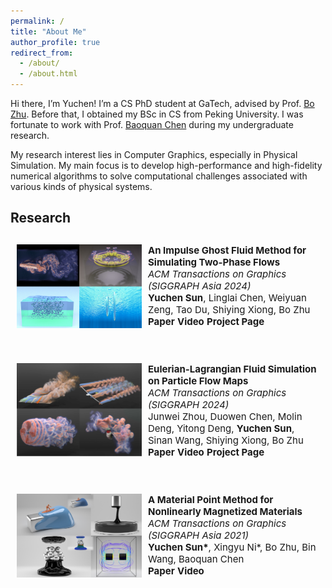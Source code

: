```yaml
---
permalink: /
title: "About Me"
author_profile: true
redirect_from: 
  - /about/
  - /about.html
---
```

<style type="text/css">
    #pubContainer{position:relative;}
    #paper{margin-top:20px;padding:10px;border-radius:5px;}
    #paper #paperimg{float:left;width:200px;display:block;margin:0 10px 0 0;padding:0;border:0}
    #paper #paperinfo{margin:0;padding:0;border:0;font-size:15px;}
    #paperinfo a{text-decoration:none;font-weight:700;}
    #abstract{position:relative;border-top:1px solid gray;width:694px;display:none;margin-top:-1px;padding:10px;background:#f0f0f0!important;border-bottom-left-radius:5px;border-bottom-right-radius:5px;font-size:14px;color:#222}
</style>

Hi there, I’m Yuchen! I’m a CS PhD student at GaTech, advised by Prof. [Bo Zhu](https://faculty.cc.gatech.edu/~bozhu/). Before that, I obtained my BSc in CS from Peking University. I was fortunate to work with Prof. [Baoquan Chen](https://baoquanchen.info/) during my undergraduate research.

My research interest lies in Computer Graphics, especially in Physical Simulation. My main focus is to develop high-performance and high-fidelity numerical algorithms to solve computational challenges associated with various kinds of physical systems.

## Research
<p>
  <div id='pubContainer'>
    <div id='paper'>
      <div>
        <img id="paperimg" src="../images/igfm.jpg" alt="igfm"/>
      </div>
      <div id='paperinfo'>
        <b>An Impulse Ghost Fluid Method for Simulating Two-Phase Flows</b><br />
        <i>ACM Transactions on Graphics (SIGGRAPH Asia 2024)</i><br />
        <b>Yuchen Sun</b>, Linglai Chen, Weiyuan Zeng, Tao Du, Shiying Xiong, Bo Zhu<br />
        <a nonsmooth="1" href="https://yuchen-sun-cg.github.io/projects/igfm/static/pdfs/SIG_Asia_2024_Impulse_Two_Phase_Flow.pdf" class="">Paper</a>
        <a nonsmooth="1" href="https://www.youtube.com/watch?v=MbEyyH2UB3s" class="">Video</a>
        <a nonsmooth="1" href="https://yuchen-sun-cg.github.io/projects/igfm/" class="">Project Page</a>
      </div>
    </div>
    <br />
    <div id='paper'>
      <div>
        <img id="paperimg" src="../images/pfm.png" alt="pfm"/>
      </div>
      <div id='paperinfo'>
        <b>Eulerian-Lagrangian Fluid Simulation on Particle Flow Maps</b><br />
        <i>ACM Transactions on Graphics (SIGGRAPH 2024)</i><br />
        Junwei Zhou, Duowen Chen, Molin Deng, Yitong Deng, <b>Yuchen Sun</b>, Sinan Wang, Shiying Xiong, Bo Zhu<br />
        <a nonsmooth="1" href="https://www.arxiv.org/pdf/2405.09672" class="">Paper</a>
        <a nonsmooth="1" href="https://www.youtube.com/watch?v=aErgFhxil7o" class="">Video</a>
        <a nonsmooth="1" href="https://zjw49246.github.io/projects/pfm/" class="">Project Page</a>
      </div>
    </div>
    <br />
    <div id='paper'>
      <div>
        <img id="paperimg" src="../images/magnetic_mpm.jpg" alt="pfm"/>
      </div>
      <div id='paperinfo'>
        <b>A Material Point Method for Nonlinearly Magnetized Materials</b><br />
        <i>ACM Transactions on Graphics (SIGGRAPH Asia 2021)</i><br />
        <b>Yuchen Sun*</b>, Xingyu Ni*, Bo Zhu, Bin Wang, Baoquan Chen<br />
        <a nonsmooth="1" href="https://yuchen-sun-cg.github.io/projects/magnetic_mpm/static/pdfs/magnetic_mpm.pdf" class="">Paper</a>
        <a nonsmooth="1" href="https://www.youtube.com/watch?v=2zqJ1wvverA" class="">Video</a>
      </div>
    </div>
  </div>
</p>